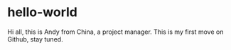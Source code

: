 # hello-world
Hi all, this is Andy from China, a project manager.
This is my first move on Github, stay tuned.
